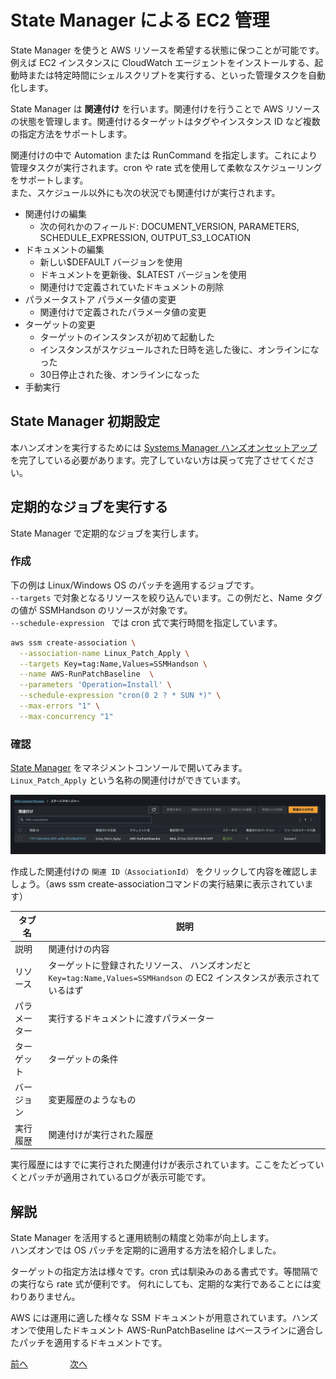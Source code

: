 # State Manager による EC2 管理

State Manager を使うと AWS リソースを希望する状態に保つことが可能です。  
例えば EC2 インスタンスに CloudWatch エージェントをインストールする、起動時または特定時間にシェルスクリプトを実行する、といった管理タスクを自動化します。  

State Manager は **関連付け** を行います。関連付けを行うことで AWS リソースの状態を管理します。関連付けるターゲットはタグやインスタンス ID など複数の指定方法をサポートします。  

関連付けの中で Automation または RunCommand を指定します。これにより管理タスクが実行されます。cron や rate 式を使用して柔軟なスケジューリングをサポートします。  
また、スケジュール以外にも次の状況でも関連付けが実行されます。  

- 関連付けの編集
  - 次の何れかのフィールド: DOCUMENT_VERSION, PARAMETERS, SCHEDULE_EXPRESSION, OUTPUT_S3_LOCATION
- ドキュメントの編集
  - 新しい$DEFAULT バージョンを使用
  - ドキュメントを更新後、$LATEST バージョンを使用
  - 関連付けで定義されていたドキュメントの削除
- パラメータストア パラメータ値の変更
  - 関連付けで定義されたパラメータ値の変更
- ターゲットの変更
  - ターゲットのインスタンスが初めて起動した
  - インスタンスがスケジュールされた日時を逃した後に、オンラインになった
  - 30日停止された後、オンラインになった
- 手動実行


## State Manager 初期設定

本ハンズオンを実行するためには [Systems Manager ハンズオンセットアップ](./chapter01.md) を完了している必要があります。完了していない方は戻って完了させてください。  

## 定期的なジョブを実行する

State Manager で定期的なジョブを実行します。  

### 作成

下の例は Linux/Windows OS のパッチを適用するジョブです。  
`--targets` で対象となるリソースを絞り込んでいます。この例だと、Name タグの値が SSMHandson のリソースが対象です。  
`--schedule-expression ` では cron 式で実行時間を指定しています。  


```bash
aws ssm create-association \
  --association-name Linux_Patch_Apply \
  --targets Key=tag:Name,Values=SSMHandson \
  --name AWS-RunPatchBaseline  \
  --parameters 'Operation=Install' \
  --schedule-expression "cron(0 2 ? * SUN *)" \
  --max-errors "1" \
  --max-concurrency "1"
```

### 確認

[State Manager](https://ap-northeast-1.console.aws.amazon.com/systems-manager/state-manager) をマネジメントコンソールで開いてみます。  
`Linux_Patch_Apply` という名称の関連付けができています。  

![img](img/chap04_statemanager.png)

作成した関連付けの `関連 ID（AssociationId）` をクリックして内容を確認しましょう。（aws ssm create-associationコマンドの実行結果に表示されています）  

| タブ名       | 説明                                                                                                                     |
| ------------ | ------------------------------------------------------------------------------------------------------------------------ |
| 説明         | 関連付けの内容                                                                                                           |
| リソース     | ターゲットに登録されたリソース、 ハンズオンだと `Key=tag:Name,Values=SSMHandson` の EC2 インスタンスが表示されているはず |
| パラメーター | 実行するドキュメントに渡すパラメーター                                                                                   |
| ターゲット   | ターゲットの条件                                                                                                         |
| バージョン   | 変更履歴のようなもの                                                                                                     |
| 実行履歴     | 関連付けが実行された履歴                                                                                                 |

実行履歴にはすでに実行された関連付けが表示されています。ここをたどっていくとパッチが適用されているログが表示可能です。  


## 解説

State Manager を活用すると運用統制の精度と効率が向上します。  
ハンズオンでは OS パッチを定期的に適用する方法を紹介しました。  

ターゲットの指定方法は様々です。cron 式は馴染みのある書式です。等間隔での実行なら rate 式が便利です。
何れにしても、定期的な実行であることには変わりありません。  

AWS には運用に適した様々な SSM ドキュメントが用意されています。ハンズオンで使用したドキュメント AWS-RunPatchBaseline はベースラインに適合したパッチを適用するドキュメントです。




 [前へ](./chapter03.md) &nbsp; &nbsp; &nbsp; &nbsp; &nbsp; &nbsp; &nbsp; &nbsp; [次へ](./chapter05.md) 
